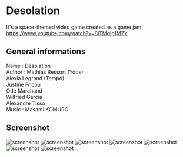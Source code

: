 # Desolation
It's a space-themed video game created as a game jam.
https://www.youtube.com/watch?v=8lTMqjp1M7Y

## General informations
Name : Desolation<br />
Author : Mathias Ressort (Ydos)<br />
         Alexia Legrand (Tempo)<br />
         Justine Fricou<br />
         Ode Marchand<br />
         Wilfried Garcia<br />
         Alexandre Tisso<br />
Music :  Masami KOMURO

## Screenshot
![screenshot](https://github.com/Ydos2/Desolation/blob/master/Doc/Capture_1.PNG)
![screenshot](https://github.com/Ydos2/Desolation/blob/master/Doc/Capture_2.PNG)
![screenshot](https://github.com/Ydos2/Desolation/blob/master/Doc/Capture_3.PNG)
![screenshot](https://github.com/Ydos2/Desolation/blob/master/Doc/Capture_4.PNG)
![screenshot](https://github.com/Ydos2/Desolation/blob/master/Doc/Capture_5.PNG)
![screenshot](https://github.com/Ydos2/Desolation/blob/master/Doc/Capture_6.PNG)
![screenshot](https://github.com/Ydos2/Desolation/blob/master/Doc/Capture_7.PNG)
